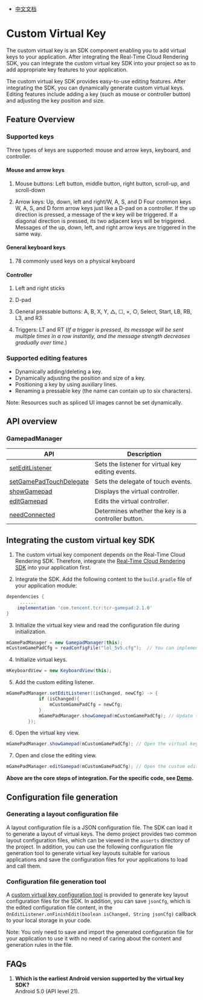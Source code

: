 - [中文文档](自定义虚拟按键接入指南.md)

# Custom Virtual Key


The custom virtual key is an SDK component enabling you to add virtual keys to your application. After integrating the Real-Time Cloud Rendering SDK, you can integrate the custom virtual key SDK into your project so as to add appropriate key features to your application.

The custom virtual key SDK provides easy-to-use editing features. After integrating the SDK, you can dynamically generate custom virtual keys. Editing features include adding a key (such as mouse or controller button) and adjusting the key position and size.


## Feature Overview
### Supported keys

Three types of keys are supported: mouse and arrow keys, keyboard, and controller.

#### Mouse and arrow keys

1. Mouse buttons: Left button, middle button, right button, scroll-up, and scroll-down

2. Arrow keys: Up, down, left and right/W, A, S, and D
    Four common keys W, A, S, and D form arrow keys just like a D-pad on a controller. If the up direction is pressed, a message of the `W` key will be triggered. If a diagonal direction is pressed, its two adjacent keys will be triggered.
    Messages of the up, down, left, and right arrow keys are triggered in the same way.

#### General keyboard keys

1. 78 commonly used keys on a physical keyboard

#### Controller

1. Left and right sticks 

2. D-pad

3. General pressable buttons: A, B, X, Y, △, ☐, ×, ○, Select, Start, LB, RB, L3, and R3

4. Triggers: LT and RT (*If a trigger is pressed, its message will be sent multiple times in a row instantly, and the message strength decreases gradually over time.*)

### Supported editing features

- Dynamically adding/deleting a key.
- Dynamically adjusting the position and size of a key.
- Positioning a key by using auxiliary lines.
- Renaming a pressable key (the name can contain up to six characters).

Note: Resources such as spliced UI images cannot be set dynamically.

## API overview
### GamepadManager

| API | Description |
| ------------------------------------------------------------ | ------------------------ |
| [setEditListener](https://tencentyun.github.io/cloudgame-android-sdk/tcr-gamepad/com/tencent/tcrgamepad/GamepadManager.html#setEditListener(com.tencent.tcrgamepad.GamepadManager.OnEditListener))     | Sets the listener for virtual key editing events.  |
| [setGamePadTouchDelegate](https://tencentyun.github.io/cloudgame-android-sdk/tcr-gamepad/com/tencent/tcrgamepad/GamepadManager.html#setGamePadTouchDelegate(IGamepadTouchDelegate))                        | Sets the delegate of touch events. |
| [showGamepad](https://tencentyun.github.io/cloudgame-android-sdk/tcr-gamepad/com/tencent/tcrgamepad/GamepadManager.html#showGamepad(java.lang.String))                 | Displays the virtual controller.             |
| [editGamepad](https://tencentyun.github.io/cloudgame-android-sdk/tcr-gamepad/com/tencent/tcrgamepad/GamepadManager.html#editGamepad(java.lang.String)) | Edits the virtual controller.             |
| [needConnected](https://tencentyun.github.io/cloudgame-android-sdk/tcr-gamepad/com/tencent/tcrgamepad/GamepadManager.html#needConnected())                             | Determines whether the key is a controller button.       |


## Integrating the custom virtual key SDK

1. The custom virtual key component depends on the Real-Time Cloud Rendering SDK. Therefore, integrate the [Real-Time Cloud Rendering SDK](Getting-Started.md) into your application first.

2. Integrate the SDK. Add the following content to the `build.gradle` file of your application module:

```groovy
dependencies {
	 ......
    implementation 'com.tencent.tcr:tcr-gamepad:2.1.0'
}
```

3. Initialize the virtual key view and read the configuration file during initialization.

``` java
mGamePadManager = new GamepadManager(this);
mCustomGamePadCfg = readConfigFile("lol_5v5.cfg");  // You can implement the reading method on your own.
```

4. Initialize virtual keys.

```java
mKeyboardView = new KeyboardView(this);

```
5. Add the custom editing listener.

```java
mGamePadManager.setEditListener((isChanged, newCfg) -> {
            if (isChanged){
                mCustomGamePadCfg = newCfg;
            }
            mGamePadManager.showGamepad(mCustomGamePadCfg); // Update the key view after editing.
        });
```

6. Open the virtual key view.

```java
mGamePadManager.showGamepad(mCustomGamePadCfg); // Open the virtual key view.
```
7. Open and close the editing view.

```java
mGamePadManager.editGamepad(mCustomGamePadCfg); // Open the custom editing view.
```

**Above are the core steps of integration. For the specific code, see [Demo](../Demo).**



## Configuration file generation
### Generating a layout configuration file
A layout configuration file is a JSON configuration file. The SDK can load it to generate a layout of virtual keys. The demo project provides two common layout configuration files, which can be viewed in the `asserts` directory of the project. In addition, you can use the following configuration file generation tool to generate virtual key layouts suitable for various applications and save the configuration files for your applications to load and call them.
### Configuration file generation tool
A [custom virtual key configuration tool](../Tools/vktool-release.apk) is provided to generate key layout configuration files for the SDK. In addition, you can save `jsonCfg`, which is the edited configuration file content, in the `OnEditListener.onFinishEdit(boolean isChanged, String jsonCfg)` callback to your local storage in your code.

Note: You only need to save and import the generated configuration file for your application to use it with no need of caring about the content and generation rules in the file.

## FAQs
1. **Which is the earliest Android version supported by the virtual key SDK?**  
Android 5.0 (API level 21).
